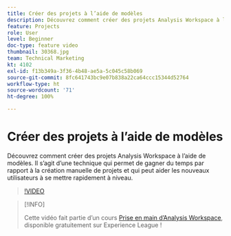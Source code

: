```yaml
---
title: Créer des projets à l’aide de modèles
description: Découvrez comment créer des projets Analysis Workspace à l’aide de modèles
feature: Projects
role: User
level: Beginner
doc-type: feature video
thumbnail: 30368.jpg
team: Technical Marketing
kt: 4102
exl-id: f13b349a-3f36-4b48-ae5a-5c045c58b069
source-git-commit: 8fc641743bc9e07b838a22ca64ccc15344d52764
workflow-type: ht
source-wordcount: '71'
ht-degree: 100%

---
```


# Créer des projets à l’aide de modèles

Découvrez comment créer des projets Analysis Workspace à l’aide de modèles. Il s’agit d’une technique qui permet de gagner du temps par rapport à la création manuelle de projets et qui peut aider les nouveaux utilisateurs à se mettre rapidement à niveau.

>[!VIDEO](https://video.tv.adobe.com/v/30368/?quality=12&learn=on)

>[!INFO]
>
> Cette vidéo fait partie d’un cours [Prise en main d’Analysis Workspace](https://experienceleague.adobe.com/?recommended=Analytics-U-1-2020.1.workspace&amp;lang=fr), disponible gratuitement sur Experience League !